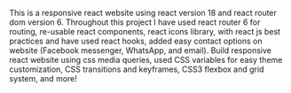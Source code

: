 This is a responsive react website using react version 18 and react router dom version 6. Throughout this project I have used react router 6 for routing, re-usable react components, react icons library, with react js best practices and have used react hooks, added easy contact options on website (Facebook messenger, WhatsApp, and email). Build responsive react website using css media queries, used CSS variables for easy theme customization, CSS transitions and keyframes, CSS3 flexbox and grid system, and more!
